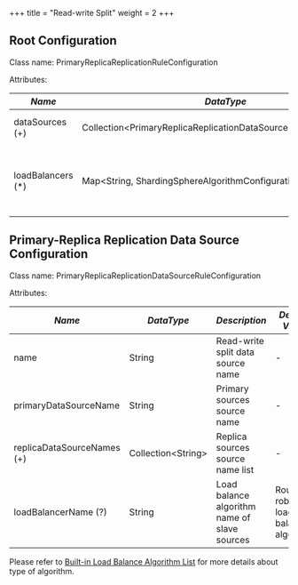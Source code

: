 +++
title = "Read-write Split"
weight = 2
+++

## Root Configuration

Class name: PrimaryReplicaReplicationRuleConfiguration

Attributes:

| *Name*            | *DataType*                                                         | *Description*                                                        |
| ----------------- | ------------------------------------------------------------------ | -------------------------------------------------------------------- |
| dataSources (+)   | Collection\<PrimaryReplicaReplicationDataSourceRuleConfiguration\> | Data sources of primary and replicas                                 |
| loadBalancers (*) | Map\<String, ShardingSphereAlgorithmConfiguration\>                | Load balance algorithm name and configurations of slave data sources |

## Primary-Replica Replication Data Source Configuration

Class name: PrimaryReplicaReplicationDataSourceRuleConfiguration

Attributes:

| *Name*                     | *DataType*           | *Description*                                | *Default Value*                    |
| -------------------------- | -------------------- | -------------------------------------------- | ---------------------------------- |
| name                       | String               | Read-write split data source name            | -                                  |
| primaryDataSourceName      | String               | Primary sources source name                  | -                                  |
| replicaDataSourceNames (+) | Collection\<String\> | Replica sources source name list             | -                                  |
| loadBalancerName (?)       | String               | Load balance algorithm name of slave sources | Round robin load balance algorithm |

Please refer to [Built-in Load Balance Algorithm List](/en/user-manual/shardingsphere-jdbc/configuration/built-in-algorithm/load-balance) for more details about type of algorithm.

